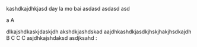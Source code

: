 kashdkajdhkjasd day la mo bai
asdasd
asdasd
asd

a
A

dlkajshdkaskjdaskjdh
akshdkjashdskad
aajdhkashdkjasdkjhskjhakjhsdkajdh
B
C
C
C
asjdhkajshdaksd
asdjksahd
:
